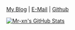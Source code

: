 [My Blog](https://mrxn.net/) | [E-Mail](mailto:mrxn.net@gmail.com) | [Github](https://github.com/Mr-xn)

[![Mr-xn's GitHub Stats](https://github-readme-stats.vercel.app/api?username=Mr-xn&show_icons=true&hide_title=false)](https://github.com/Mr-xn)


<!--
**Mr-xn/Mr-xn** is a ✨ _special_ ✨ repository because its `README.md` (this file) appears on your GitHub profile.

Here are some ideas to get you started:

- 🔭 I’m currently working on ...
- 🌱 I’m currently learning ...
- 👯 I’m looking to collaborate on ...
- 🤔 I’m looking for help with ...
- 💬 Ask me about ...
- 📫 How to reach me: ...
- 😄 Pronouns: ...
- ⚡ Fun fact: ...
-->
